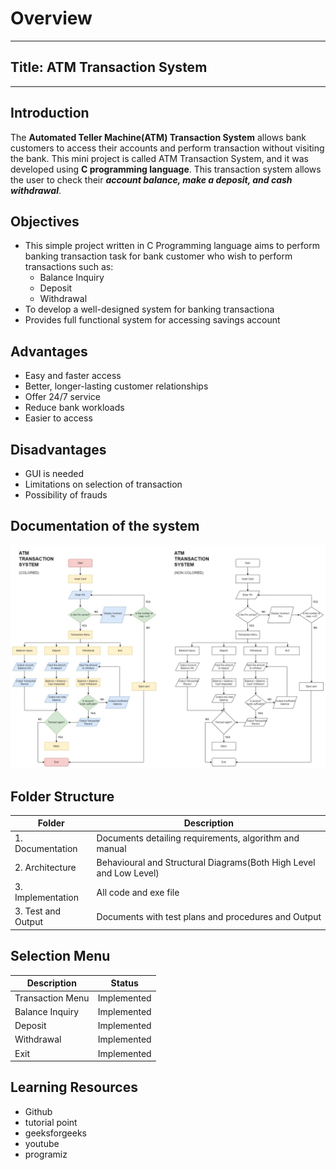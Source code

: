 # **Overview**
---
## Title: ATM Transaction System
---
## **Introduction**
The **Automated Teller Machine(ATM) Transaction System** allows bank customers to access their accounts and perform transaction without visiting the bank. This mini project is called ATM Transaction System, and it was developed using **C programming language**. This transaction system allows the user to check their ___account balance, make a deposit, and cash withdrawal___.

## **Objectives**
* This simple project written in C Programming language aims to perform banking transaction task for bank customer who wish to perform transactions such as:
    * Balance Inquiry
    * Deposit
    * Withdrawal
* To develop a well-designed system for banking transactiona
* Provides full functional system for accessing savings account 

## **Advantages**
- Easy and faster access
- Better, longer-lasting customer relationships
- Offer 24/7 service
- Reduce bank workloads
- Easier to access

## **Disadvantages**
- GUI is needed
- Limitations on selection of transaction
- Possibility of frauds

## **Documentation of the system**
![Flowchart](Flowchart%20ATM.jpg "Flowchart")

## **Folder Structure**

 | Folder | Description |
 |--|--|
 | 1. Documentation  | Documents detailing requirements, algorithm and manual |
 | 2. Architecture |  Behavioural and Structural Diagrams(Both High Level and Low Level) |
 | 3. Implementation | All code and exe file |
 | 3. Test and Output |  Documents with test plans and procedures and Output |
 

## **Selection Menu**

 | Description | Status |
 |--|--|
 | Transaction Menu  | Implemented |
 | Balance Inquiry | Implemented |
 | Deposit |  Implemented |
 | Withdrawal |  Implemented |
 | Exit |  Implemented |


## **Learning Resources**
* Github
* tutorial point
* geeksforgeeks
* youtube
* programiz
